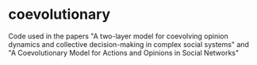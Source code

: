 # coevolutionary
Code used in the papers "A two-layer model for coevolving opinion dynamics and collective decision-making in complex social systems" and "A Coevolutionary Model for Actions and Opinions in Social Networks"
